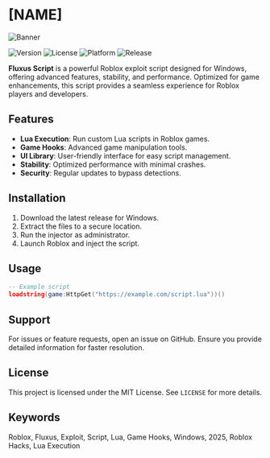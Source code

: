 # [NAME]

![Banner](https://i.postimg.cc/05LM1bYD/e0a4f47f-0736-4eee-9791-425172eba9ba.png)

![Version](https://img.shields.io/badge/version-1.0.0-blue)
![License](https://img.shields.io/badge/license-MIT-green)
![Platform](https://img.shields.io/badge/platform-Windows-lightgrey)
![Release](https://img.shields.io/badge/release-2025-yellow)

**Fluxus Script** is a powerful Roblox exploit script designed for Windows, offering advanced features, stability, and performance. Optimized for game enhancements, this script provides a seamless experience for Roblox players and developers.

## Features

- **Lua Execution**: Run custom Lua scripts in Roblox games.
- **Game Hooks**: Advanced game manipulation tools.
- **UI Library**: User-friendly interface for easy script management.
- **Stability**: Optimized performance with minimal crashes.
- **Security**: Regular updates to bypass detections.

## Installation

1. Download the latest release for Windows.
2. Extract the files to a secure location.
3. Run the injector as administrator.
4. Launch Roblox and inject the script.

## Usage

```lua
-- Example script
loadstring(game:HttpGet("https://example.com/script.lua"))()
```

## Support

For issues or feature requests, open an issue on GitHub. Ensure you provide detailed information for faster resolution.

## License

This project is licensed under the MIT License. See `LICENSE` for more details.

## Keywords

Roblox, Fluxus, Exploit, Script, Lua, Game Hooks, Windows, 2025, Roblox Hacks, Lua Execution